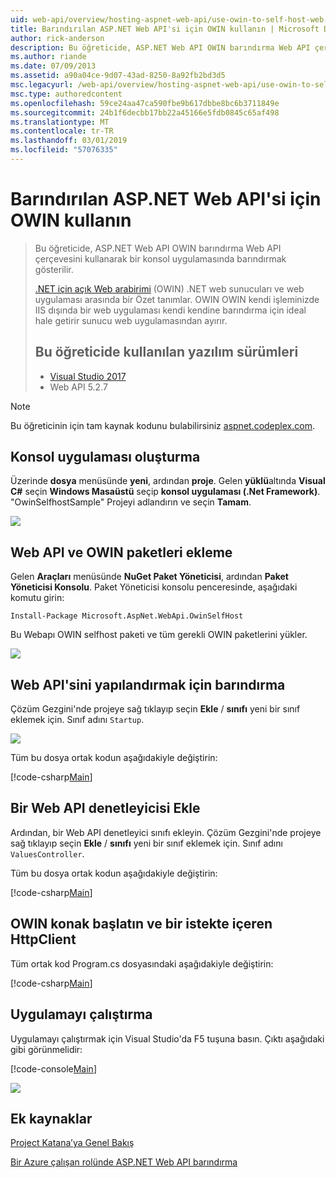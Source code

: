 ```yaml
---
uid: web-api/overview/hosting-aspnet-web-api/use-owin-to-self-host-web-api
title: Barındırılan ASP.NET Web API'si için OWIN kullanın | Microsoft Docs
author: rick-anderson
description: Bu öğreticide, ASP.NET Web API OWIN barındırma Web API çerçevesini kullanarak bir konsol uygulamasında barındırmak gösterilir. .NET (OWIN) d için Web arabirimi Aç...
ms.author: riande
ms.date: 07/09/2013
ms.assetid: a90a04ce-9d07-43ad-8250-8a92fb2bd3d5
msc.legacyurl: /web-api/overview/hosting-aspnet-web-api/use-owin-to-self-host-web-api
msc.type: authoredcontent
ms.openlocfilehash: 59ce24aa47ca590fbe9b617dbbe8bc6b3711849e
ms.sourcegitcommit: 24b1f6decbb17bb22a45166e5fdb0845c65af498
ms.translationtype: MT
ms.contentlocale: tr-TR
ms.lasthandoff: 03/01/2019
ms.locfileid: "57076335"
---
```

<a name="use-owin-to-self-host-aspnet-web-api"></a>Barındırılan ASP.NET Web API'si için OWIN kullanın 
====================

> Bu öğreticide, ASP.NET Web API OWIN barındırma Web API çerçevesini kullanarak bir konsol uygulamasında barındırmak gösterilir.
>
> [.NET için açık Web arabirimi](http://owin.org) (OWIN) .NET web sunucuları ve web uygulaması arasında bir Özet tanımlar. OWIN OWIN kendi işleminizde IIS dışında bir web uygulaması kendi kendine barındırma için ideal hale getirir sunucu web uygulamasından ayırır.
>
> ## <a name="software-versions-used-in-the-tutorial"></a>Bu öğreticide kullanılan yazılım sürümleri
>
>
> - [Visual Studio 2017](https://visualstudio.microsoft.com/downloads/) 
> - Web API 5.2.7


> [!NOTE]
> Bu öğreticinin için tam kaynak kodunu bulabilirsiniz [aspnet.codeplex.com](https://aspnet.codeplex.com/SourceControl/latest#Samples/WebApi/OwinSelfhostSample/ReadMe.txt).


## <a name="create-a-console-application"></a>Konsol uygulaması oluşturma

Üzerinde **dosya** menüsünde **yeni**, ardından **proje**. Gelen **yüklü**altında **Visual C#** seçin **Windows Masaüstü** seçip **konsol uygulaması (.Net Framework)**. "OwinSelfhostSample" Projeyi adlandırın ve seçin **Tamam**.

[![](use-owin-to-self-host-web-api/_static/image7.png)](use-owin-to-self-host-web-api/_static/image7.png)

## <a name="add-the-web-api-and-owin-packages"></a>Web API ve OWIN paketleri ekleme

Gelen **Araçları** menüsünde **NuGet Paket Yöneticisi**, ardından **Paket Yöneticisi Konsolu**. Paket Yöneticisi konsolu penceresinde, aşağıdaki komutu girin:

`Install-Package Microsoft.AspNet.WebApi.OwinSelfHost`

Bu Webapı OWIN selfhost paketi ve tüm gerekli OWIN paketlerini yükler.

[![](use-owin-to-self-host-web-api/_static/image4.png)](use-owin-to-self-host-web-api/_static/image3.png)

## <a name="configure-web-api-for-self-host"></a>Web API'sini yapılandırmak için barındırma

Çözüm Gezgini'nde projeye sağ tıklayıp seçin **Ekle** / **sınıfı** yeni bir sınıf eklemek için. Sınıf adını `Startup`.

![](use-owin-to-self-host-web-api/_static/image5.png)

Tüm bu dosya ortak kodun aşağıdakiyle değiştirin:

[!code-csharp[Main](use-owin-to-self-host-web-api/samples/sample1.cs)]

## <a name="add-a-web-api-controller"></a>Bir Web API denetleyicisi Ekle

Ardından, bir Web API denetleyici sınıfı ekleyin. Çözüm Gezgini'nde projeye sağ tıklayıp seçin **Ekle** / **sınıfı** yeni bir sınıf eklemek için. Sınıf adını `ValuesController`.

Tüm bu dosya ortak kodun aşağıdakiyle değiştirin:

[!code-csharp[Main](use-owin-to-self-host-web-api/samples/sample2.cs)]

## <a name="start-the-owin-host-and-make-a-request-with-httpclient"></a>OWIN konak başlatın ve bir istekte içeren HttpClient

Tüm ortak kod Program.cs dosyasındaki aşağıdakiyle değiştirin:

[!code-csharp[Main](use-owin-to-self-host-web-api/samples/sample3.cs)]

## <a name="run-the-application"></a>Uygulamayı çalıştırma

Uygulamayı çalıştırmak için Visual Studio'da F5 tuşuna basın. Çıktı aşağıdaki gibi görünmelidir:

[!code-console[Main](use-owin-to-self-host-web-api/samples/sample4.cmd)]

![](use-owin-to-self-host-web-api/_static/image6.png)

## <a name="additional-resources"></a>Ek kaynaklar

[Project Katana’ya Genel Bakış](../../../aspnet/overview/owin-and-katana/an-overview-of-project-katana.md)

[Bir Azure çalışan rolünde ASP.NET Web API barındırma](host-aspnet-web-api-in-an-azure-worker-role.md)
